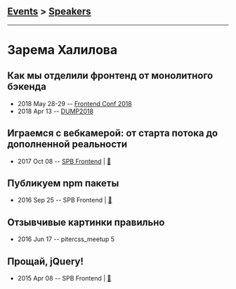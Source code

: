 ## [Events](../README.md) > [Speakers](../speakers.md)
---

# Зарема Халилова

## Как мы отделили фронтенд от монолитного бэкенда
- 2018 May 28-29 -- [Frontend Conf 2018](https://www.youtube.com/watch?v=3w-AcftJby0)    
- 2018 Apr 13 -- [DUMP2018](https://www.youtube.com/watch?v=Ms7vPiMFhsI)    
## Играемся с вебкамерой: от старта потока до дополненной реальности
- 2017 Oct 08 -- [SPB Frontend](https://youtu.be/STxBvk98mf8?t=1h34m45s)  | [:notebook:](https://goo.gl/15RG2L)  
## Публикуем npm пакеты
- 2016 Sep 25 -- SPB Frontend  | [:notebook:](http://bit.ly/zarema-npm)  
## Отзывчивые картинки правильно
- 2016 Jun 17 -- pitercss_meetup 5    
## Прощай, jQuery!
- 2015 Apr 08 -- SPB Frontend  | [:notebook:](http://slides.com/zmoki/jquery/)  
